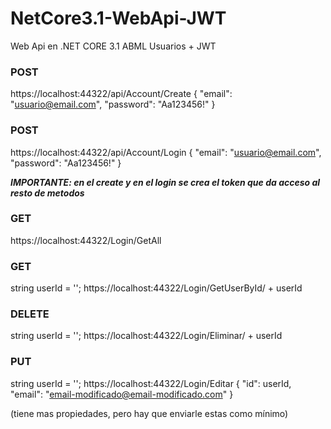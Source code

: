 # NetCore3.1-WebApi-JWT

Web Api en .NET CORE 3.1
ABML Usuarios + JWT

### POST

https://localhost:44322/api/Account/Create 
{ 
    "email": "usuario@email.com", 
    "password": "Aa123456!" 
}  

### POST 

https://localhost:44322/api/Account/Login
{
    "email": "usuario@email.com", 
    "password": "Aa123456!" 
} 


***IMPORTANTE: en el create y en el login se crea el token que da acceso al resto de metodos***


### GET

https://localhost:44322/Login/GetAll

### GET

string userId = ''; 
https://localhost:44322/Login/GetUserById/ + userId 

### DELETE 

string userId = ''; 
https://localhost:44322/Login/Eliminar/ + userId  

### PUT

string userId = ''; 
https://localhost:44322/Login/Editar 
{ 
    "id": userId, 
	"email": "email-modificado@email-modificado.com" 
} 

(tiene mas propiedades, pero hay que enviarle estas como mínimo) 
